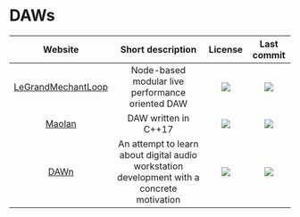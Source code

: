 # DAWs
|Website|Short description|License|Last commit|
|:-:|:-:|:-:|:-:|
|[LeGrandMechantLoop](http://benjamin.kuperberg.fr/lgml/en)|Node-based modular live performance oriented DAW|![](https://flat.badgen.net/github/license/benkuper/LeGrandMechantLoop?label=)|![](https://flat.badgen.net/github/last-commit/benkuper/LeGrandMechantLoop?label=)|
|[Maolan](https://github.com/maolan/libmaolan)|DAW written in C++17|![](https://flat.badgen.net/github/license/maolan/libmaolan?label=)|![](https://flat.badgen.net/github/last-commit/maolan/libmaolan?label=)|
|[DAWn](https://github.com/GroovemanAndCo/DAWn)|An attempt to learn about digital audio workstation development with a concrete motivation|![](https://flat.badgen.net/github/license/GroovemanAndCo/DAWn?label=)|![](https://flat.badgen.net/github/last-commit/GroovemanAndCo/DAWn?label=)|
